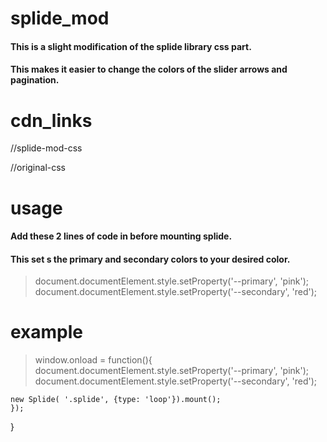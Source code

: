 # splide_mod

#### This is a slight modification of the splide library css part.
#### This makes it easier to change the colors of the slider arrows and pagination.

# cdn_links

//splide-mod-css

//original-css

# usage

#### Add these 2 lines of code in before mounting splide.
#### This set s the primary and secondary colors to your desired color.

> document.documentElement.style.setProperty('--primary', 'pink');
    document.documentElement.style.setProperty('--secondary', 'red');

# example

> window.onload = function(){
    document.documentElement.style.setProperty('--primary', 'pink');
    document.documentElement.style.setProperty('--secondary', 'red');

    new Splide( '.splide', {type: 'loop'}).mount();
    });
}
